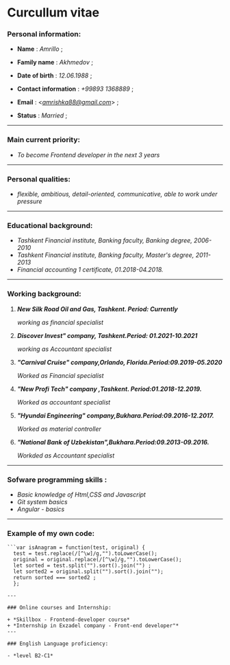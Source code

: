 # Curcullum vitae 

### Personal information: 


+ **Name** : *Amrillo* ; 

+ **Family name** : *Akhmedov* ; 

+ **Date of birth** : *12.06.1988* ; 

+ **Contact information** : *+99893 1368889* ;  

+ **Email** : <*amrishka88@gmail.com*> ; 

+ **Status** : *Married* ; 

---

### Main current priority: 

+ *To become Frontend developer in the next 3 years* 

---

### Personal qualities: 

+ *flexible, ambitious, detail-oriented, communicative, able to work under pressure* 

---

### Educational background: 

- *Tashkent Financial institute, Banking faculty, Banking degree, 2006-2010*
- *Tashkent Financial institute, Banking faculty, Master's degree, 2011-2013*
- *Financial accounting 1 certificate, 01.2018-04.2018.*

---

### Working background: 
1. ***New Silk Road Oil and Gas, Tashkent. Period: Currently***

    *working as financial specialist*

1. ***Discover Invest" company, Tashkent.Period: 01.2021-10.2021***

   *working as Accountant specialist* 
   
2. ***"Carnival Cruise" company,Orlando, Florida.Period:09.2019-05.2020***

   *Worked as Financial specialist* 

3. ***"New Profi Tech" company ,Tashkent. Period:01.2018-12.2019.*** 

   *Worked as accountant specialist*
   
4. ***"Hyundai Engineering" company,Bukhara.Period:09.2016-12.2017.***

    *Worked as material controller*
    
5. ***"National Bank of Uzbekistan",Bukhara.Period:09.2013-09.2016.***

    *Workded as Accountant specialist*
    
---

### Sofware programming skills : 

+ *Basic knowledge of Html,CSS and Javascript* 
+ *Git system basics*
+ *Angular - basics*
---

### Example of my own code:

    ```var isAnagram = function(test, original) {
      test = test.replace(/[^\w]/g,"").toLowerCase();
      original = original.replace(/[^\w]/g,"").toLowerCase(); 
      let sorted = test.split("").sort().join("") ; 
      let sorted2 = original.split("").sort().join(""); 
      return sorted === sorted2 ;
      };
   ```
---

### Online courses and Internship: 

+ *Skillbox - Frontend-developer course* 
+ *Internship in Exzadel company - Front-end developer"*
---

### English Language proficiency: 

- *level B2-C1* 